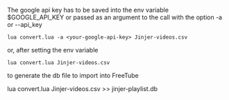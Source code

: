 
The google api key has to be saved into the env variable $GOOGLE_API_KEY
or passed as an argument to the call with the option -a or --api_key

```
lua convert.lua -a <your-google-api-key> Jinjer-videos.csv
```
or, after setting the env variable
```
lua convert.lua Jinjer-videos.csv
```

to generate the db file to import into FreeTube

lua convert.lua Jinjer-videos.csv >> jinjer-playlist.db 

